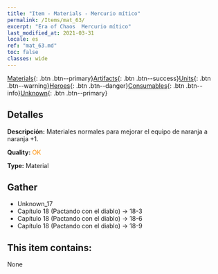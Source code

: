 ```yaml
---
title: "Item - Materials - Mercurio mítico"
permalink: /Items/mat_63/
excerpt: "Era of Chaos  Mercurio mítico"
last_modified_at: 2021-03-31
locale: es
ref: "mat_63.md"
toc: false
classes: wide
---
```

 [Materials](/es/Items/){: .btn .btn--primary}[Artifacts](/es/Items/Artifacts/){: .btn .btn--success}[Units](/es/Items/Units/){: .btn .btn--warning}[Heroes](/es/Items/Heroes/){: .btn .btn--danger}[Consumables](/es/Items/Consumables/){: .btn .btn--info}[Unknown](/es/Items/Unknown/){: .btn .btn--primary}

## Detalles
 **Descripción:** Materiales normales para mejorar el equipo de naranja a naranja +1.

 **Quality:** <span style="color: #FF8C00">OK</span>

 **Type:** Material

## Gather

*    Unknown_17 
*    Capítulo 18 (Pactando con el diablo) -> 18-3 
*    Capítulo 18 (Pactando con el diablo) -> 18-6 
*    Capítulo 18 (Pactando con el diablo) -> 18-9 

## This item contains:

  None


